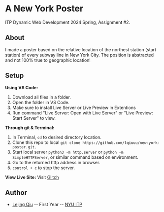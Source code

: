 # A New York Poster
ITP Dynamic Web Development 2024 Spring, Assignment #2.

## About
I made a poster based on the relative location of the northest station (start station) of every subway line in New York City. The position is abstracted and not 100% true to geographic location!

## Setup

**Using VS Code:**
1. Download all files in a folder.
2. Open the folder in VS Code.
3. Make sure to install Live Server or Live Preview in Extentions
4. Run command "Live Server: Open with Live Server" or "Live Preview: Start Server" to view.

**Through git & Terminal:**
1. In Terminal, `cd` to desired directory location.
2. Clone this repo to local `git clone https://github.com/lqiuuu/new-york-poster.git.`
3. Start local server `python3 -m http.server` or `python -m SimpleHTTPServer`, or similar command based on environment.
4. Go to the returned http address in browser.
5. `control + c` to stop the server.

**View Live Site:**
Visit [Glitch](https://pineapple-bald-abrosaurus.glitch.me)

## Author

* [Lejing Qiu](https://lejingqiu.com) -- First Year -- [NYU ITP](https://itp.nyu.edu)